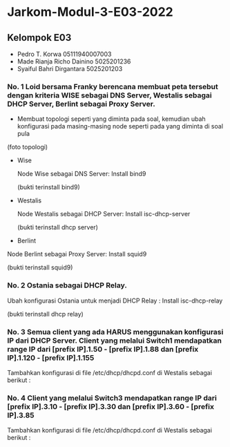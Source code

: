 # Jarkom-Modul-3-E03-2022

## Kelompok E03
- Pedro T. Korwa              05111940007003
- Made Rianja Richo Dainino   5025201236
- Syaiful Bahri Dirgantara    5025201203

### No. 1 Loid bersama Franky berencana membuat peta tersebut dengan kriteria WISE sebagai DNS Server, Westalis sebagai DHCP Server, Berlint sebagai Proxy Server.

- Membuat topologi seperti yang diminta pada soal, kemudian ubah konfigurasi pada masing-masing node seperti pada yang diminta di soal pula

(foto topologi)

<ul>
  <li>Wise</li>
  
Node Wise sebagai DNS Server: Install bind9
  
(bukti terinstall bind9)

 <li>Westalis</li>
  
Node Westalis sebagai DHCP Server: Install isc-dhcp-server
  
(bukti terinstall dhcp server)

 <li>Berlint</li> 
  
</ul>
  
Node Berlint sebagai Proxy Server: Install squid9

(bukti terinstall squid9)

### No. 2 Ostania sebagai DHCP Relay.
  
Ubah konfigurasi Ostania untuk menjadi DHCP Relay : Install isc-dhcp-relay

(bukti terinstall dhcp relay)
  
### No. 3 Semua client yang ada HARUS menggunakan konfigurasi IP dari DHCP Server. Client yang melalui Switch1 mendapatkan range IP dari [prefix IP].1.50 - [prefix IP].1.88 dan [prefix IP].1.120 - [prefix IP].1.155

Tambahkan konfigurasi di file /etc/dhcp/dhcpd.conf di Westalis sebagai berikut :

### No. 4 Client yang melalui Switch3 mendapatkan range IP dari [prefix IP].3.10 - [prefix IP].3.30 dan [prefix IP].3.60 - [prefix IP].3.85
  
Tambahkan konfigurasi di file /etc/dhcp/dhcpd.conf di Westalis sebagai berikut :

